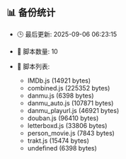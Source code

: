 ## 📊 备份统计

- 🕒 最后更新: 2025-09-06 06:23:15
- 📁 脚本数量: 10
- 📄 脚本列表:

  - IMDb.js (14921 bytes)
  - combined.js (225352 bytes)
  - danmu.js (6398 bytes)
  - danmu_auto.js (107871 bytes)
  - danmu_playurl.js (46921 bytes)
  - douban.js (96410 bytes)
  - letterboxd.js (33806 bytes)
  - person_movie.js (7843 bytes)
  - trakt.js (15474 bytes)
  - undefined (6398 bytes)
